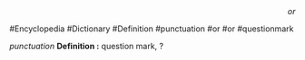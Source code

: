 
<div align="right"><i>or</i></div>

#Encyclopedia #Dictionary #Definition #punctuation #or #or #questionmark

*punctuation*
**Definition :** question mark, ?